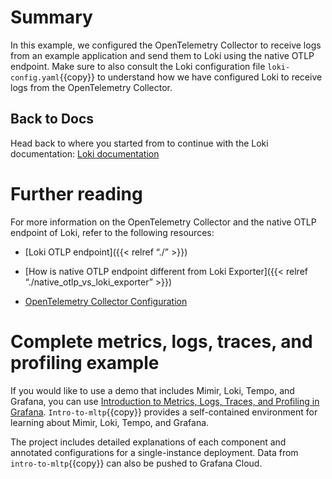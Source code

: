 # Summary

In this example, we configured the OpenTelemetry Collector to receive logs from an example application and send them to Loki using the native OTLP endpoint. Make sure to also consult the Loki configuration file `loki-config.yaml`{{copy}} to understand how we have configured Loki to receive logs from the OpenTelemetry Collector.

## Back to Docs

Head back to where you started from to continue with the Loki documentation: [Loki documentation](https://grafana.com/docs/loki/latest/send-data/otel)

# Further reading

For more information on the OpenTelemetry Collector and the native OTLP endpoint of Loki, refer to the following resources:

- [Loki OTLP endpoint]({{< relref “./” >}})

- [How is native OTLP endpoint different from Loki Exporter]({{< relref “./native_otlp_vs_loki_exporter” >}})

- [OpenTelemetry Collector Configuration](https://opentelemetry.io/docs/collector/configuration/)

# Complete metrics, logs, traces, and profiling example

If you would like to use a demo that includes Mimir, Loki, Tempo, and Grafana, you can use [Introduction to Metrics, Logs, Traces, and Profiling in Grafana](https://github.com/grafana/intro-to-mlt). `Intro-to-mltp`{{copy}} provides a self-contained environment for learning about Mimir, Loki, Tempo, and Grafana.

The project includes detailed explanations of each component and annotated configurations for a single-instance deployment. Data from `intro-to-mltp`{{copy}} can also be pushed to Grafana Cloud.
